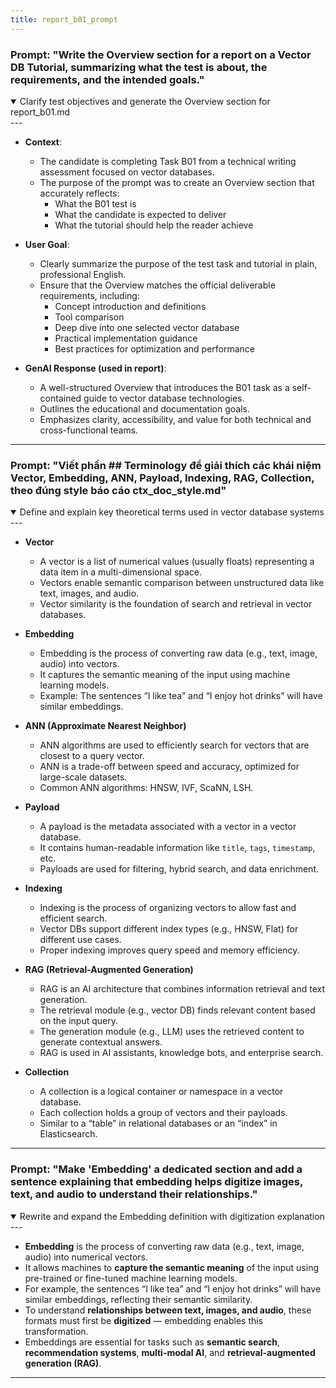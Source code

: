 ```yaml
---
title: report_b01_prompt
---
```


### Prompt: "Write the Overview section for a report on a Vector DB Tutorial, summarizing what the test is about, the requirements, and the intended goals."

<details - open>  
<summary>Clarify test objectives and generate the Overview section for report_b01.md</summary>  
---

- **Context**:
  - The candidate is completing Task B01 from a technical writing assessment focused on vector databases.
  - The purpose of the prompt was to create an Overview section that accurately reflects:
    - What the B01 test is
    - What the candidate is expected to deliver
    - What the tutorial should help the reader achieve

- **User Goal**:
  - Clearly summarize the purpose of the test task and tutorial in plain, professional English.
  - Ensure that the Overview matches the official deliverable requirements, including:
    - Concept introduction and definitions
    - Tool comparison
    - Deep dive into one selected vector database
    - Practical implementation guidance
    - Best practices for optimization and performance

- **GenAI Response (used in report)**:
  - A well-structured Overview that introduces the B01 task as a self-contained guide to vector database technologies.
  - Outlines the educational and documentation goals.
  - Emphasizes clarity, accessibility, and value for both technical and cross-functional teams.

---
</details>

### Prompt: "Viết phần ## Terminology để giải thích các khái niệm Vector, Embedding, ANN, Payload, Indexing, RAG, Collection, theo đúng style báo cáo ctx_doc_style.md"

<details - open>  
<summary>Define and explain key theoretical terms used in vector database systems</summary>  
---

- **Vector**  
  - A vector is a list of numerical values (usually floats) representing a data item in a multi-dimensional space.  
  - Vectors enable semantic comparison between unstructured data like text, images, and audio.  
  - Vector similarity is the foundation of search and retrieval in vector databases.

- **Embedding**  
  - Embedding is the process of converting raw data (e.g., text, image, audio) into vectors.  
  - It captures the semantic meaning of the input using machine learning models.  
  - Example: The sentences “I like tea” and “I enjoy hot drinks” will have similar embeddings.

- **ANN (Approximate Nearest Neighbor)**  
  - ANN algorithms are used to efficiently search for vectors that are closest to a query vector.  
  - ANN is a trade-off between speed and accuracy, optimized for large-scale datasets.  
  - Common ANN algorithms: HNSW, IVF, ScaNN, LSH.

- **Payload**  
  - A payload is the metadata associated with a vector in a vector database.  
  - It contains human-readable information like `title`, `tags`, `timestamp`, etc.  
  - Payloads are used for filtering, hybrid search, and data enrichment.

- **Indexing**  
  - Indexing is the process of organizing vectors to allow fast and efficient search.  
  - Vector DBs support different index types (e.g., HNSW, Flat) for different use cases.  
  - Proper indexing improves query speed and memory efficiency.

- **RAG (Retrieval-Augmented Generation)**  
  - RAG is an AI architecture that combines information retrieval and text generation.  
  - The retrieval module (e.g., vector DB) finds relevant content based on the input query.  
  - The generation module (e.g., LLM) uses the retrieved content to generate contextual answers.  
  - RAG is used in AI assistants, knowledge bots, and enterprise search.

- **Collection**  
  - A collection is a logical container or namespace in a vector database.  
  - Each collection holds a group of vectors and their payloads.  
  - Similar to a “table” in relational databases or an “index” in Elasticsearch.

---
</details>

### Prompt: "Make 'Embedding' a dedicated section and add a sentence explaining that embedding helps digitize images, text, and audio to understand their relationships."

<details - open>  
<summary>Rewrite and expand the Embedding definition with digitization explanation</summary>  
---

- **Embedding** is the process of converting raw data (e.g., text, image, audio) into numerical vectors.  
- It allows machines to **capture the semantic meaning** of the input using pre-trained or fine-tuned machine learning models.  
- For example, the sentences “I like tea” and “I enjoy hot drinks” will have similar embeddings, reflecting their semantic similarity.  
- To understand **relationships between text, images, and audio**, these formats must first be **digitized** — embedding enables this transformation.  
- Embeddings are essential for tasks such as **semantic search**, **recommendation systems**, **multi-modal AI**, and **retrieval-augmented generation (RAG)**.

---
</details>
